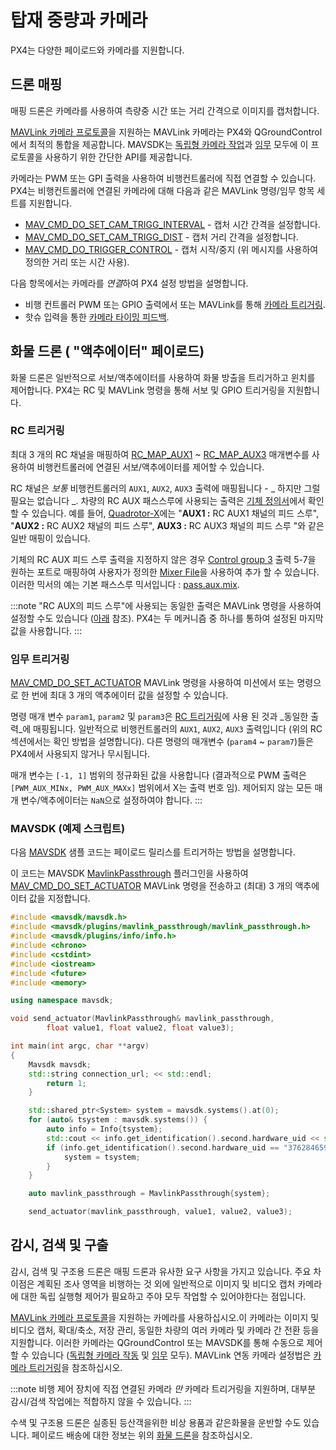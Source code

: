 # 탑재 중량과 카메라

PX4는 다양한 페이로드와 카메라를 지원합니다.

## 드론 매핑

매핑 드론은 카메라를 사용하여 측량중 시간 또는 거리 간격으로 이미지를 캡처합니다.

[MAVLink 카메라 프로토콜](https://mavlink.io/en/services/camera.html)을 지원하는 MAVLink 카메라는 PX4와 QGroundControl에서 최적의 통합을 제공합니다. MAVSDK는 [독립형 카메라 작업](https://mavsdk.mavlink.io/main/en/cpp/api_reference/classmavsdk_1_1_camera.html)과 [임무](https://mavsdk.mavlink.io/main/en/cpp/api_reference/structmavsdk_1_1_mission_1_1_mission_item.html#structmavsdk_1_1_mission_1_1_mission_item_1a0299fbbe7c7b03bc43eb116f96b48df4) 모두에 이 프로토콜을 사용하기 위한 간단한 API를 제공합니다.

카메라는 PWM 또는 GPI 출력을 사용하여 비행컨트롤러에 직접 연결할 수 있습니다. PX4는 비행컨트롤러에 연결된 카메라에 대해 다음과 같은 MAVLink 명령/임무 항목 세트를 지원합니다.
* [MAV_CMD_DO_SET_CAM_TRIGG_INTERVAL](https://mavlink.io/en/messages/common.html#MAV_CMD_DO_SET_CAM_TRIGG_INTERVAL) - 캡처 시간 간격을 설정합니다.
* [MAV_CMD_DO_SET_CAM_TRIGG_DIST](https://mavlink.io/en/messages/common.html#MAV_CMD_DO_SET_CAM_TRIGG_DIST) - 캡처 거리 간격을 설정합니다.
* [MAV_CMD_DO_TRIGGER_CONTROL](https://mavlink.io/en/messages/common.html#MAV_CMD_DO_TRIGGER_CONTROL) - 캡처 시작/중지 (위 메시지를 사용하여 정의한 거리 또는 시간 사용).

다음 항목에서는 카메라를 *연결*하여 PX4 설정 방법을 설명합니다.
* 비행 컨트롤러 PWM 또는 GPIO 출력에서 또는 MAVLink를 통해 [카메라 트리거링](../peripherals/camera.md).
* 핫슈 입력을 통한 [카메라 타이밍 피드백](../peripherals/camera.md#camera_capture).


## 화물 드론 ( "액추에이터" 페이로드)

화물 드론은 일반적으로 서보/액추에이터를 사용하여 화물 방출을 트리거하고 윈치를 제어합니다. PX4는 RC 및 MAVLink 명령을 통해 서보 및 GPIO 트리거링을 지원합니다.

### RC 트리거링

최대 3 개의 RC 채널을 매핑하여 [RC_MAP_AUX1](../advanced_config/parameter_reference.md#RC_MAP_AUX1) ~ [RC_MAP_AUX3](../advanced_config/parameter_reference.md#RC_MAP_AUX3) 매개변수를 사용하여 비행컨트롤러에 연결된 서보/액추에이터를 제어할 수 있습니다.

RC 채널은 *보통* 비행컨트롤러의 `AUX1`, `AUX2`, `AUX3` 출력에 매핑됩니다 - _ 하지만 그럴 필요는 없습니다 _. 차량의 RC AUX 패스스루에 사용되는 출력은 [기체 정의서](../airframes/airframe_reference.html)에서 확인할 수 있습니다. 예를 들어, [Quadrotor-X](../airframes/airframe_reference.md#quadrotor-x)에는 "**AUX1 :** RC AUX1 채널의 피드 스루", "**AUX2 :** RC AUX2 채널의 피드 스루", **AUX3 :** RC AUX3 채널의 피드 스루 "와 같은 일반 매핑이 있습니다.

기체의 RC AUX 피드 스루 출력을 지정하지 않은 경우 [Control group 3](../concept/mixing.md#control-group-3-manual-passthrough) 출력 5-7을 원하는 포트로 매핑하여 사용자가 정의한 [Mixer File](../concept/mixing.md)을 사용하여 추가 할 수 있습니다. 이러한 믹서의 예는 기본 패스스루 믹서입니다 : [pass.aux.mix](https://github.com/PX4/PX4-Autopilot/blob/master/ROMFS/px4fmu_common/mixers/pass.aux.mix).

:::note
"RC AUX의 피드 스루"에 사용되는 동일한 출력은 MAVLink 명령을 사용하여 설정할 수도 있습니다 ([아래](#mission-triggering) 참조). PX4는 두 메커니즘 중 하나를 통하여 설정된 마지막 값을 사용합니다.
:::


### 임무 트리거링

[MAV_CMD_DO_SET_ACTUATOR](https://mavlink.io/en/messages/common.html#MAV_CMD_DO_SET_ACTUATOR) MAVLink 명령을 사용하여 미션에서 또는 명령으로 한 번에 최대 3 개의 액추에이터 값을 설정할 수 있습니다.

명령 매개 변수 `param1`, `param2` 및 `param3`은 [RC 트리거링](#rc-triggering)에 사용 된 것과 _동일한 출력_에 매핑됩니다. 일반적으로 비행컨트롤러의 `AUX1`, `AUX2`, `AUX3` 출력입니다 (위의 RC 섹션에서는 확인 방법을 설명합니다). 다른 명령의 매개변수 (`param4` ~ `param7`)들은 PX4에서 사용되지 않거나 무시됩니다.

매개 변수는 `[-1, 1]` 범위의 정규화된 값을 사용합니다 (결과적으로 PWM 출력은 `[PWM_AUX_MINx, PWM_AUX_MAXx]` 범위에서 X는 출력 번호 임). 제어되지 않는 모든 매개 변수/액추에이터는 `NaN`으로 설정하여야 합니다.
:::


### MAVSDK (예제 스크립트)

다음 [MAVSDK](https://mavsdk.mavlink.io/develop/en/) 샘플 코드는 페이로드 릴리스를 트리거하는 방법을 설명합니다.

이 코드는 MAVSDK [MavlinkPassthrough](https://mavsdk.mavlink.io/develop/en/api_reference/classmavsdk_1_1_mavlink_passthrough.html) 플러그인을 사용하여 [MAV_CMD_DO_SET_ACTUATOR](https://mavlink.io/en/messages/common.html#MAV_CMD_DO_SET_ACTUATOR) MAVLink 명령을 전송하고 (최대) 3 개의 액추에이터 값을 지정합니다.


<!-- note, we still need to explain how to map those values to actual outputs on PX4 
There are also questions on this script in the original PR.
-->

```cpp
#include <mavsdk/mavsdk.h>
#include <mavsdk/plugins/mavlink_passthrough/mavlink_passthrough.h>
#include <mavsdk/plugins/info/info.h>
#include <chrono>
#include <cstdint>
#include <iostream>
#include <future>
#include <memory>

using namespace mavsdk;

void send_actuator(MavlinkPassthrough& mavlink_passthrough,
        float value1, float value2, float value3);

int main(int argc, char **argv)
{
    Mavsdk mavsdk;
    std::string connection_url; << std::endl;
        return 1;
    }

    std::shared_ptr<System> system = mavsdk.systems().at(0);
    for (auto& tsystem : mavsdk.systems()) {
        auto info = Info{tsystem};
        std::cout << info.get_identification().second.hardware_uid << std::endl;
        if (info.get_identification().second.hardware_uid == "3762846593019032885") {
            system = tsystem;
        }
    }

    auto mavlink_passthrough = MavlinkPassthrough{system};

    send_actuator(mavlink_passthrough, value1, value2, value3);
```

## 감시, 검색 및 구출

감시, 검색 및 구조용 드론은 매핑 드론과 유사한 요구 사항을 가지고 있습니다. 주요 차이점은 계획된 조사 영역을 비행하는 것 외에 일반적으로 이미지 및 비디오 캡처 카메라에 대한 독립 실행형 제어가 필요하고 주야 모두 작업할 수 있어야한다는 점입니다.

[MAVLink 카메라 프로토콜](https://mavlink.io/en/services/camera.html)을 지원하는 카메라를 사용하십시오.이 카메라는 이미지 및 비디오 캡처, 확대/축소, 저장 관리, 동일한 차량의 여러 카메라 및 카메라 간 전환 등을 지원합니다. 이러한 카메라는 QGroundControl 또는 MAVSDK를 통해 수동으로 제어할 수 있습니다 ([독립형 카메라 작동](https://mavsdk.mavlink.io/main/en/cpp/api_reference/classmavsdk_1_1_camera.html) 및 [임무](https://mavsdk.mavlink.io/main/en/cpp/api_reference/structmavsdk_1_1_mission_1_1_mission_item.html#structmavsdk_1_1_mission_1_1_mission_item_1a0299fbbe7c7b03bc43eb116f96b48df4) 모두). MAVLink 연동 카메라 설정법은 [카메라 트리거링](../peripherals/camera.md)을 참조하십시오.

:::note
비행 제어 장치에 직접 연결된 카메라 _만_ 카메라 트리거링을 지원하며, 대부분 감시/검색 작업에는 적합하지 않을 수 있습니다.
:::

수색 및 구조용 드론은 실종된 등산객을위한 비상 용품과 같은화물을 운반할 수도 있습니다. 페이로드 배송에 대한 정보는 위의 [화물 드론](#cargo-drones-actuator-payloads)을 참조하십시오.

